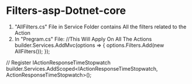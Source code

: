 # Filters-asp-Dotnet-core
1. "AllFilters.cs" File in Service Folder contains All the filters related to the Action
2. In "Pregram.cs" File:
//This Will Apply On All The Actions
 builder.Services.AddMvc(options =>
{
    options.Filters.Add(new AllFilters());
});

// Register IActionResponseTimeStopwatch
builder.Services.AddScoped<IActionResponseTimeStopwatch, ActionResponseTimeStopwatch>();
